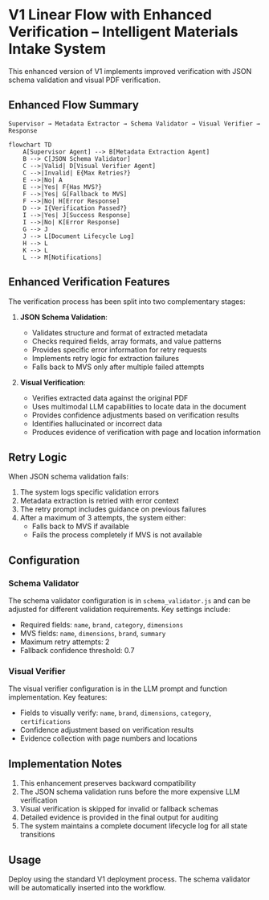 # V1 Linear Flow with Enhanced Verification – Intelligent Materials Intake System

This enhanced version of V1 implements improved verification with JSON schema validation and visual PDF verification.

## Enhanced Flow Summary

```
Supervisor → Metadata Extractor → Schema Validator → Visual Verifier → Response
```

```mermaid
flowchart TD
    A[Supervisor Agent] --> B[Metadata Extraction Agent]
    B --> C[JSON Schema Validator]
    C -->|Valid| D[Visual Verifier Agent]
    C -->|Invalid| E{Max Retries?}
    E -->|No| A
    E -->|Yes| F{Has MVS?}
    F -->|Yes| G[Fallback to MVS]
    F -->|No| H[Error Response]
    D --> I{Verification Passed?}
    I -->|Yes| J[Success Response]
    I -->|No| K[Error Response]
    G --> J
    J --> L[Document Lifecycle Log]
    H --> L
    K --> L
    L --> M[Notifications]
```

## Enhanced Verification Features

The verification process has been split into two complementary stages:

1. **JSON Schema Validation**:
   - Validates structure and format of extracted metadata
   - Checks required fields, array formats, and value patterns
   - Provides specific error information for retry requests
   - Implements retry logic for extraction failures
   - Falls back to MVS only after multiple failed attempts

2. **Visual Verification**:
   - Verifies extracted data against the original PDF
   - Uses multimodal LLM capabilities to locate data in the document
   - Provides confidence adjustments based on verification results
   - Identifies hallucinated or incorrect data
   - Produces evidence of verification with page and location information

## Retry Logic

When JSON schema validation fails:
1. The system logs specific validation errors
2. Metadata extraction is retried with error context
3. The retry prompt includes guidance on previous failures
4. After a maximum of 3 attempts, the system either:
   - Falls back to MVS if available
   - Fails the process completely if MVS is not available

## Configuration

### Schema Validator

The schema validator configuration is in `schema_validator.js` and can be adjusted for different validation requirements. Key settings include:

- Required fields: `name`, `brand`, `category`, `dimensions`
- MVS fields: `name`, `dimensions`, `brand`, `summary`
- Maximum retry attempts: 2
- Fallback confidence threshold: 0.7

### Visual Verifier

The visual verifier configuration is in the LLM prompt and function implementation. Key features:

- Fields to visually verify: `name`, `brand`, `dimensions`, `category`, `certifications`
- Confidence adjustment based on verification results
- Evidence collection with page numbers and locations

## Implementation Notes

1. This enhancement preserves backward compatibility
2. The JSON schema validation runs before the more expensive LLM verification
3. Visual verification is skipped for invalid or fallback schemas
4. Detailed evidence is provided in the final output for auditing
5. The system maintains a complete document lifecycle log for all state transitions

## Usage

Deploy using the standard V1 deployment process. The schema validator will be automatically inserted into the workflow.